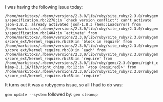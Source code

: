I was having the following issue today:

``` /home/markitoxs/.rbenv/versions/2.3.0/lib/ruby/site_ruby/2.3.0/rubygems/specification.rb:2278:in `check_version_conflict': can't activate json-1.8.2, already activated json-1.8.3 (Gem::LoadError)
  from /home/markitoxs/.rbenv/versions/2.3.0/lib/ruby/site_ruby/2.3.0/rubygems/specification.rb:1404:in `activate'
    from /home/markitoxs/.rbenv/versions/2.3.0/lib/ruby/site_ruby/2.3.0/rubygems/core_ext/kernel_require.rb:89:in `block in require'
      from /home/markitoxs/.rbenv/versions/2.3.0/lib/ruby/site_ruby/2.3.0/rubygems/core_ext/kernel_require.rb:88:in `each'
        from /home/markitoxs/.rbenv/versions/2.3.0/lib/ruby/site_ruby/2.3.0/rubygems/core_ext/kernel_require.rb:88:in `require'
          from /home/markitoxs/.rbenv/versions/2.3.0/lib/ruby/gems/2.3.0/gems/right_chimp-2.1.16/lib/right_chimp.rb:12:in `<top (required)>'
            from /home/markitoxs/.rbenv/versions/2.3.0/lib/ruby/site_ruby/2.3.0/rubygems/core_ext/kernel_require.rb:68:in `require'
            ```

It turns out it was a rubygems issue, so all I had to do was:

```gem update --system```
followed by:
```gem cleanup```
